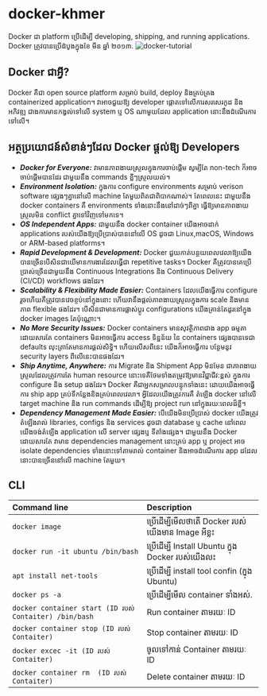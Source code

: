 # docker-khmer
Docker ជា  platform ប្រើដើម្បី developing, shipping, and running applications. Docker ត្រូវបានប្រើដំបូងក្នុងខែ មីន ឆ្នាំ ២០១៣.
![docker-tutorial](https://user-images.githubusercontent.com/74696117/226498072-7ede4468-ca13-4e51-86a7-34f2b57b8c7f.png)
## Docker ជាអ្វី?
Docker គឺជា open source platform សម្រាប់ build, deploy និងគ្រប់គ្រង containerized application។
វាអាចជួយឱ្យ developer ផ្តោតទៅលើការសរសេរកូដ និង អភិវឌ្ឍ ជាងការមានកង្វល់ទៅលើ system ឬ OS ណាមួយដែល application នោះនឹងដំណើរការទៅលើ។
## អត្ថប្រយោជន៍សំខាន់ៗដែល Docker ផ្តល់ឱ្យ Developers 
- ***Docker for Everyone:*** វាមានភាពងាយស្រួលក្នុងការចាប់ផ្តើម សូម្បីតែ non-tech ក៏អាចចាប់ផ្តើមបានដែរ ជាមួយនឹង commands ខ្លីៗស្រួលយល់។
- ***Environment Isolation:*** ក្នុងការ​ configure environments សម្រាប់ verison software ផ្សេងៗគ្នានៅលើ machine តែមួយពិតជាពិបាកណាស់។ តែពេលនេះ ជាមួយនឹង docker containers គឺ environments ទាំងនោះនឹងនៅដាច់ៗពីគ្នា​ ធ្វើឱ្យមានភាពងាយស្រួលមិន conflict គ្នាទៅវិញទៅមកទេ។
- ***OS Independent Apps:*** ជាមួយនឹង docker container យើងអាចដាក់ applications របស់យើងឱ្យប្រើប្រាស់បាននៅលើ OS ដូចជា Linux,​ macOS, Windows or ARM-based platforms។
- ***Rapid Development & Development:*** Docker ជួយកាត់បន្ថយពេលវេលាឱ្យយើងបានច្រើនបើសិនជាយើមានការងារដែលធ្វើជា repetitive tasks។ Docker គឺត្រូវបានគេប្រើប្រាស់ច្រើនជាមួយនឹង Continuous Integrations និង Continuous Delivery (CI/CD) workflows ផងដែរ។
- ***Scalability & Flexibility Made Easier:*** Containers ដែលយើងធ្វើការ configure រួចហើយគឺត្រូវបានវេចខ្ចប់នៅក្នុងនោះ ហើយវានឹងផ្តល់ភាពងាយស្រួលក្នុងការ scale និងមានភាព flexible ផងដែរ។ បើសិនជាមានការផ្លាស់ប្តូរ configurations យើងគ្រាន់តែដូរនៅក្នុង docker images តែប៉ុណ្ណោះ។ 
- ***No More Security Issues:*** Docker containers មានសុវត្ថិភាពជាង app ធម្មតា ដោយសារតែ containers មិនអាចធ្វើការ access ទិន្នន័យ នៃ containers ផ្សេងបានទេជា defaults លុះត្រាតែមានការផ្តល់សិទ្ធិ។ ហើយលើសពីនេះ យើងក៏អាចធ្វើការ បន្ថែមនូវ security layers ពីលើនេះបានផងដែរ។
- ***Ship Anytime, Anywhere:*** ការ Migrate និង Shipment App មិនមែន ជាភាពងាយស្រួលដែលត្រូវការតែ human resource នោះទេគឺថែមទាំងតម្រូវឱ្យមានវិជ្ជាជីវ:ខ្ពស់ ក្នុងការ configure និង setup ផងដែរ។ Docker គឺជាអ្នកសម្រាលបន្ទុកទាំងនេះ ដោយយើងអាចធ្វើការ ship app គ្រប់ទីកន្លែងនិងគ្រប់ពេលវេលា។ 
អ្វីដែលយើងត្រូវការគឺ តំឡើង docker នៅលើ target machine និង run commands ដើម្បីឱ្យ project run នៅក្នុងរយ:ពេលដ៏ខ្លី។
- ***Dependency Management Made Easier:*** បើយើងមិនប្រើប្រាស់ docker យើងត្រូវ តំឡើងរាល់ libraries, configs និង services ដូចជា database ឬ cache នៅពេលយើងចង់តំឡើង application លើ server ផ្សេងឬ ទីតាំងផ្សេង។ ជាមួយនឹង Docker ដោយសារតែ វាមាន dependencies management 
នោះគ្រប់ app ឬ project អាច isolate dependencies ទាំងនោះទៅតាមរាល់ container និងអាចដំណើរការ app ដដែលនោះបានច្រើននៅលើ machine តែមួយ។
## CLI

| Command line                                              | Description                                   |
| :-------------------------------------------------------- | :---------------------------------------------|
| `docker image`                                            | ប្រើដើម្បីមើលថាតើ Docker របស់យើងមាន Image អីខ្លះ |
| `docker run -it ubuntu /bin/bash`                         | ប្រើដើម្បី Install Ubuntu ក្នុង Docker របស់យើងលះ  |
| `apt install net-tools`                                   | ប្រើដើម្បី install tool confin (ក្នុង Ubuntu)      |
| `docker ps -a`                                            |  ប្រើដើម្បីមើល container ទាំងអស់.                |
| `docker container start (ID របស់ Contaiter) /bin/bash`    | Run container តាមរយៈ ID                       |
| `docker container stop (ID របស់ Contaiter)`               | Stop container តាមរយៈ ID                      |
| `docker excec -it (ID របស់ Contaiter)`                    | ចូលទៅកាន់ Container តាមរយៈ ID                |
| `docker container rm  (ID របស់ Contaiter)`                | Delete container តាមរយៈ ID                    |
